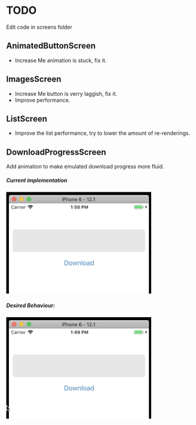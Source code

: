 TODO
====

Edit code in screens folder

AnimatedButtonScreen
--------------------

* Increase Me animation is stuck, fix it.


ImagesScreen
------------

* Increase Me button is verry laggish, fix it.
* Improve performance.


ListScreen
----------

* Improve the list performance, try to lower the amount of re-renderings.


DownloadProgressScreen
----------------------

Add animation to make emulated download progress more fluid. 

##### Current implementation 

![Initial Animation](gifs/AnimationInitial.gif)

##### Desired Behaviour:

![Resulting Animation](gifs/AnimationResult.gif)
